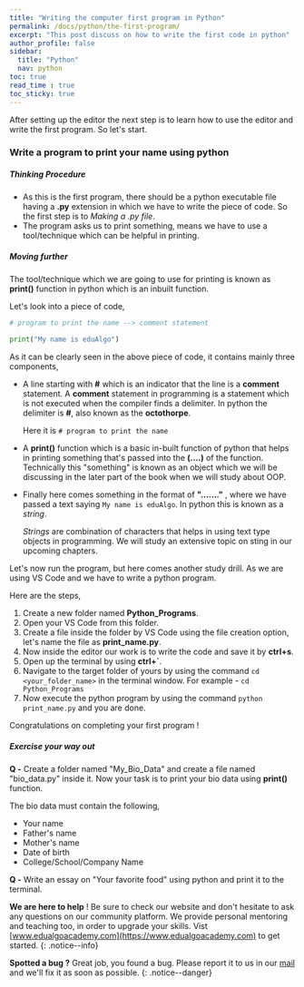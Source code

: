 ```yaml
---
title: "Writing the computer first program in Python"
permalink: /docs/python/the-first-program/
excerpt: "This post discuss on how to write the first code in python"
author_profile: false
sidebar:
  title: "Python"
  nav: python
toc: true
read_time : true
toc_sticky: true
---
```


<script type="text/javascript" async
  src="https://cdn.mathjax.org/mathjax/latest/MathJax.js?config=TeX-MML-AM_CHTML">
</script>

After setting up the editor the next step is to learn how to use the editor and write the first program. So let's start.

### Write a program to print your name using python

##### Thinking Procedure

- As this is the first program, there should be a python executable file having a **.py** extension in which we have to write the piece of code. So the first step is to *Making a .py file*.
- The program asks us to print something, means we have to use a tool/technique which can be helpful in printing.

##### Moving further

The tool/technique which we are going to use for printing is known as **print()** function in python which is an inbuilt function.

Let's look into a piece of code,

```python
# program to print the name --> comment statement 

print("My name is eduAlgo")
```

As it can be clearly seen in the above piece of code, it contains mainly three components,

- A line starting with **#** which is an indicator that the line is a **comment** statement. A **comment** statement in programming is a statement which is not executed when the compiler finds a delimiter. In python the delimiter is **#**, also known as the **octothorpe**.

  Here it is `# program to print the name`

- A **print()** function which is a basic in-built function of python that helps in printing something that's passed into the **(....)** of the function. Technically this "something" is known as an object which we will be discussing in the later part of the book when we will study about OOP.

- Finally here comes something in the format of **"......."** , where we have passed a text saying `My name is eduAlgo`. In python this is known as a *string*.

  *Strings* are combination of characters that helps in using text type objects in programming. We will study an extensive topic on sting in our upcoming chapters.

Let's now run the program, but here comes another study drill. As we are using VS Code and we have to write a python program. 

Here are the steps,

1. Create a new folder named **Python_Programs**.
2. Open your VS Code from this folder.
3. Create a file inside the folder by VS Code using the file creation option, let's name the file as **print_name.py**.
4. Now inside the editor our work is to write the code and save it by **ctrl+s**.
5. Open up the terminal by using **ctrl+`**.
6. Navigate to the target folder of yours by using the command `cd <your_folder_name>` in the terminal window. For example - `cd Python_Programs`
7. Now execute the python program by using the command `python print_name.py` and you are done.

Congratulations on completing your first program !

##### Exercise your way out

**Q -** Create a folder named "My_Bio_Data" and create a file named "bio_data.py" inside it. Now your task is to print your bio data using **print()** function.

The bio data must contain the following,

- Your name
- Father's name 
- Mother's name
- Date of birth 
- College/School/Company Name

**Q -** Write an essay on "Your favorite food" using python and print it to the terminal.

<i class="fas fa-lightbulb fa-2x"></i> **We are here to help** ! Be sure to check our website and don't hesitate to ask any questions on our community platform. We provide personal mentoring and teaching too, in order to upgrade your skills. Vist [www.edualgoacademy.com](https://www.edualgoacademy.com) to get started.
{: .notice--info}

<i class="fas fa-bug fa-2x"></i> **Spotted a bug ?** Great job, you found a bug. Please report it to us in our [mail](mailto:founder@edualgoacademy.com) and we'll fix it as soon as possible.
{: .notice--danger}